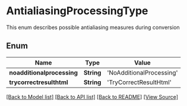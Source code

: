 # AntialiasingProcessingType
This enum describes possible antialiasing measures during conversion

## Enum
Name | Type | Value
------------ | ------------- | -------------
**noadditionalprocessing** | **String** | 'NoAdditionalProcessing'
**trycorrectresulthtml** | **String** | 'TryCorrectResultHtml'

[[Back to Model list]](../README.md#documentation-for-models) [[Back to API list]](../README.md#documentation-for-api-endpoints) [[Back to README]](../README.md) [[View Source]](../AsposePdfCloud/Models/AntialiasingProcessingType.swift)

